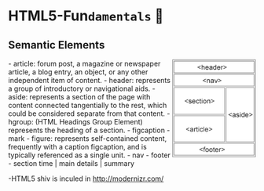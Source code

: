 # HTML5-Fun`damentals` :whale2:

Semantic Elements 				
----
<img align="right" height="200" src="/images/img_sem_elements.gif">
- article: forum post, a magazine or newspaper article, a blog entry, an object, or any other independent item of content. 
- header: represents a group of introductory or navigational aids.    
- aside: represents a section of the page with content connected tangentially to the rest, which could be considered separate from that content. 
- hgroup: (HTML Headings Group Element) represents the heading of a section.            
- figcaption
- mark                 
- figure: represents self-contained content, frequently with a caption figcaption, and is typically referenced as a single unit.
- nav             
- footer
- section          
time | main  
details | summary   				

-HTML5 shiv is inculed in http://modernizr.com/